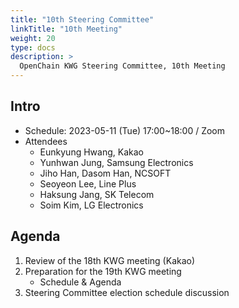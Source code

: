 ```yaml
---
title: "10th Steering Committee"
linkTitle: "10th Meeting"
weight: 20
type: docs
description: >
  OpenChain KWG Steering Committee, 10th Meeting
---
```


## Intro

* Schedule: 2023-05-11 (Tue) 17:00~18:00 / Zoom
* Attendees
   * Eunkyung Hwang, Kakao
   * Yunhwan Jung, Samsung Electronics
   * Jiho Han, Dasom Han, NCSOFT
   * Seoyeon Lee, Line Plus 
   * Haksung Jang, SK Telecom 
   * Soim Kim, LG Electronics

## Agenda

1. Review of the 18th KWG meeting (Kakao)
2. Preparation for the 19th KWG meeting
   - Schedule & Agenda
3. Steering Committee election schedule discussion